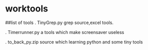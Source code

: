 # worktools
##list of tools
. TinyGrep.py
   grep source,excel tools.

. Timerrunner.py
   a tools which make screensaver useless

. to_back_py.zip
  source which learning python
  and some tiny tools

